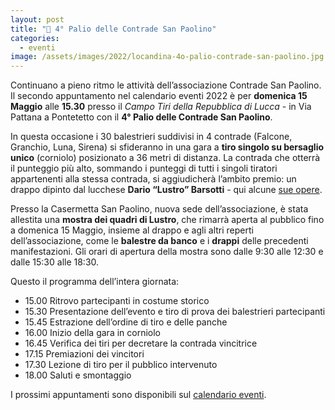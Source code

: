 ```yaml
---
layout: post
title: "🎯 4° Palio delle Contrade San Paolino"
categories:
  - eventi
image: /assets/images/2022/locandina-4o-palio-contrade-san-paolino.jpg
---
```


Continuano a pieno ritmo le attività dell’associazione Contrade San Paolino. Il
secondo appuntamento nel calendario eventi 2022 è per **domenica 15 Maggio**
alle **15.30** presso il _Campo Tiri della Repubblica di Lucca_ - in Via Pattana
a Pontetetto con il **4° Palio delle Contrade San Paolino**.

<!-- more -->

In questa occasione i 30 balestrieri suddivisi in 4 contrade (Falcone, Granchio,
Luna, Sirena) si sfideranno in una gara a **tiro singolo su bersaglio unico**
(corniolo) posizionato a 36 metri di distanza. La contrada che otterrà il
punteggio più alto, sommando i punteggi di tutti i singoli tiratori appartenenti
alla stessa contrada, si aggiudicherà l’ambito premio: un drappo dipinto dal
lucchese **Dario “Lustro” Barsotti** - qui alcune [sue opere](https://lustroarte.it/works/).

Presso la Casermetta San Paolino, nuova sede dell’associazione, è stata
allestita una **mostra dei quadri di Lustro**, che rimarrà aperta al pubblico
fino a domenica 15 Maggio, insieme al drappo e agli altri reperti
dell’associazione, come le **balestre da banco** e i **drappi** delle precedenti
manifestazioni. Gli orari di apertura della mostra sono dalle 9:30 alle 12:30 e
dalle 15:30 alle 18:30.

Questo il programma dell’intera giornata:

* 15.00 Ritrovo partecipanti in costume storico
* 15.30 Presentazione dell’evento e tiro di prova dei balestrieri partecipanti
* 15.45 Estrazione dell’ordine di tiro e delle panche
* 16.00 Inizio della gara in corniolo
* 16.45 Verifica dei tiri per decretare la contrada vincitrice
* 17.15 Premiazioni dei vincitori
* 17.30 Lezione di tiro per il pubblico intervenuto
* 18.00 Saluti e smontaggio

I prossimi appuntamenti sono disponibili sul [calendario eventi](/eventi-lucca-2022).
